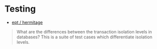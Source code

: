 # Testing

- [ept / hermitage](https://github.com/ept/hermitage)
> What are the differences between the transaction isolation levels in databases? This is a suite of test cases which differentiate isolation levels.